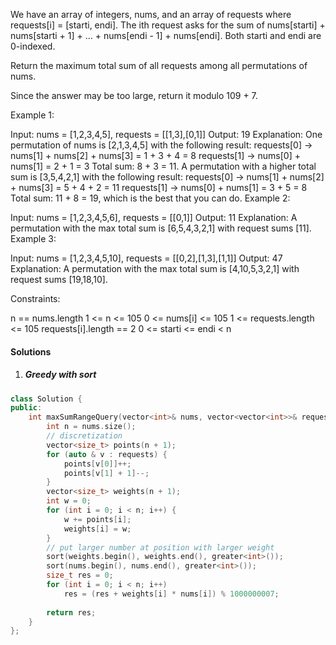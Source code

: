 We have an array of integers, nums, and an array of requests where requests[i] = [starti, endi]. The ith request asks for the sum of nums[starti] + nums[starti + 1] + ... + nums[endi - 1] + nums[endi]. Both starti and endi are 0-indexed.

Return the maximum total sum of all requests among all permutations of nums.

Since the answer may be too large, return it modulo 109 + 7.

 

Example 1:

Input: nums = [1,2,3,4,5], requests = [[1,3],[0,1]]
Output: 19
Explanation: One permutation of nums is [2,1,3,4,5] with the following result: 
requests[0] -> nums[1] + nums[2] + nums[3] = 1 + 3 + 4 = 8
requests[1] -> nums[0] + nums[1] = 2 + 1 = 3
Total sum: 8 + 3 = 11.
A permutation with a higher total sum is [3,5,4,2,1] with the following result:
requests[0] -> nums[1] + nums[2] + nums[3] = 5 + 4 + 2 = 11
requests[1] -> nums[0] + nums[1] = 3 + 5  = 8
Total sum: 11 + 8 = 19, which is the best that you can do.
Example 2:

Input: nums = [1,2,3,4,5,6], requests = [[0,1]]
Output: 11
Explanation: A permutation with the max total sum is [6,5,4,3,2,1] with request sums [11].
Example 3:

Input: nums = [1,2,3,4,5,10], requests = [[0,2],[1,3],[1,1]]
Output: 47
Explanation: A permutation with the max total sum is [4,10,5,3,2,1] with request sums [19,18,10].
 

Constraints:

n == nums.length
1 <= n <= 105
0 <= nums[i] <= 105
1 <= requests.length <= 105
requests[i].length == 2
0 <= starti <= endi < n

#### Solutions

1. ##### Greedy with sort

```cpp
class Solution {
public:
    int maxSumRangeQuery(vector<int>& nums, vector<vector<int>>& requests) {
        int n = nums.size();
        // discretization
        vector<size_t> points(n + 1);
        for (auto & v : requests) {
            points[v[0]]++;
            points[v[1] + 1]--;
        }
        vector<size_t> weights(n + 1);
        int w = 0;
        for (int i = 0; i < n; i++) {
            w += points[i];
            weights[i] = w;
        }
        // put larger number at position with larger weight
        sort(weights.begin(), weights.end(), greater<int>());
        sort(nums.begin(), nums.end(), greater<int>());
        size_t res = 0;
        for (int i = 0; i < n; i++)
            res = (res + weights[i] * nums[i]) % 1000000007;
        
        return res;
    }
};
```